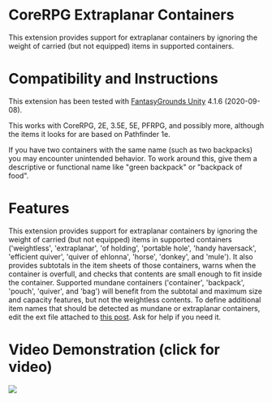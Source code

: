 # CoreRPG Extraplanar Containers
This extension provides support for extraplanar containers by ignoring the weight of carried (but not equipped) items in supported containers.

# Compatibility and Instructions
This extension has been tested with [FantasyGrounds Unity](https://www.fantasygrounds.com/home/FantasyGroundsUnity.php) 4.1.6 (2020-09-08).

This works with CoreRPG, 2E, 3.5E, 5E, PFRPG, and possibly more, although the items it looks for are based on Pathfinder 1e.

If you have two containers with the same name (such as two backpacks) you may encounter unintended behavior. To work around this, give them a descriptive or functional name like "green backpack" or "backpack of food".

# Features
This extension provides support for extraplanar containers by ignoring the weight of carried (but not equipped) items in supported containers ('weightless', 'extraplanar', 'of holding', 'portable hole', 'handy haversack', 'efficient quiver', 'quiver of ehlonna', 'horse', 'donkey', and 'mule').
It also provides subtotals in the item sheets of those containers, warns when the container is overfull, and checks that contents are small enough to fit inside the container.
Supported mundane containers ('container', 'backpack', 'pouch', 'quiver', and 'bag') will benefit from the subtotal and maximum size and capacity features, but not the weightless contents. To define additional item names that should be detected as mundane or extraplanar containers, edit the ext file attached to [this post](https://www.fantasygrounds.com/forums/showthread.php?67126-PFRPG-Extraplanar-Containers&p=587557&viewfull=1#post587557). Ask for help if you need it.

# Video Demonstration (click for video)
[<img src="https://i.ytimg.com/vi_webp/6TBMCcs8QuY/hqdefault.webp">](https://www.youtube.com/watch?v=6TBMCcs8QuY)
